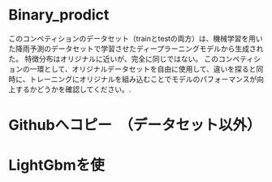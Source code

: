 # Binary_prodict
このコンペティションのデータセット（trainとtestの両方）は、機械学習を用いた降雨予測のデータセットで学習させたディープラーニングモデルから生成された。 特徴分布はオリジナルに近いが、完全に同じではない。 このコンペティションの一環として、オリジナルデータセットを自由に使用して、違いを探ると同時に、トレーニングにオリジナルを組み込むことでモデルのパフォーマンスが向上するかどうかを確認してください。.
# Githubへコピー　（データセット以外）
# LightGbmを使
